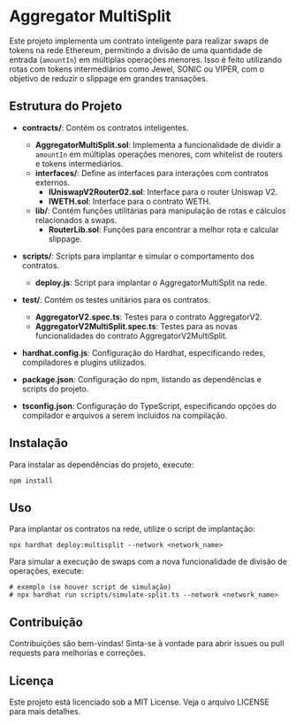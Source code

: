 # Aggregator MultiSplit

Este projeto implementa um contrato inteligente para realizar swaps de tokens na rede Ethereum, permitindo a divisão de uma quantidade de entrada (`amountIn`) em múltiplas operações menores. Isso é feito utilizando rotas com tokens intermediários como Jewel, SONIC ou VIPER, com o objetivo de reduzir o slippage em grandes transações.

## Estrutura do Projeto

- **contracts/**: Contém os contratos inteligentes.
  - **AggregatorMultiSplit.sol**: Implementa a funcionalidade de dividir a `amountIn` em múltiplas operações menores, com whitelist de routers e tokens intermediários.
  - **interfaces/**: Define as interfaces para interações com contratos externos.
    - **IUniswapV2Router02.sol**: Interface para o router Uniswap V2.
    - **IWETH.sol**: Interface para o contrato WETH.
  - **lib/**: Contém funções utilitárias para manipulação de rotas e cálculos relacionados a swaps.
    - **RouterLib.sol**: Funções para encontrar a melhor rota e calcular slippage.

- **scripts/**: Scripts para implantar e simular o comportamento dos contratos.
  - **deploy.js**: Script para implantar o AggregatorMultiSplit na rede.

- **test/**: Contém os testes unitários para os contratos.
  - **AggregatorV2.spec.ts**: Testes para o contrato AggregatorV2.
  - **AggregatorV2MultiSplit.spec.ts**: Testes para as novas funcionalidades do contrato AggregatorV2MultiSplit.

- **hardhat.config.js**: Configuração do Hardhat, especificando redes, compiladores e plugins utilizados.

- **package.json**: Configuração do npm, listando as dependências e scripts do projeto.

- **tsconfig.json**: Configuração do TypeScript, especificando opções do compilador e arquivos a serem incluídos na compilação.

## Instalação

Para instalar as dependências do projeto, execute:

```
npm install
```

## Uso

Para implantar os contratos na rede, utilize o script de implantação:

```
npx hardhat deploy:multisplit --network <network_name>
```

Para simular a execução de swaps com a nova funcionalidade de divisão de operações, execute:

```
# exemplo (se houver script de simulação)
# npx hardhat run scripts/simulate-split.ts --network <network_name>
```

## Contribuição

Contribuições são bem-vindas! Sinta-se à vontade para abrir issues ou pull requests para melhorias e correções.

## Licença

Este projeto está licenciado sob a MIT License. Veja o arquivo LICENSE para mais detalhes.